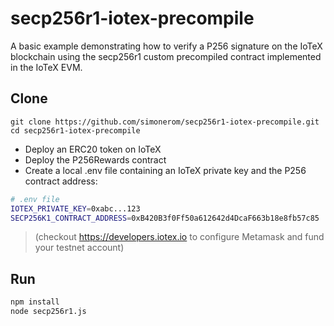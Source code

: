 # secp256r1-iotex-precompile

A basic example demonstrating how to verify a P256 signature on the IoTeX blockchain using the secp256r1 custom precompiled contract implemented in the IoTeX EVM.

## Clone
```shell
git clone https://github.com/simonerom/secp256r1-iotex-precompile.git
cd secp256r1-iotex-precompile
```

- Deploy an ERC20 token on IoTeX 
- Deploy the P256Rewards contract
- Create a local .env file containing an IoTeX private key and the P256 contract address:
```sh
# .env file
IOTEX_PRIVATE_KEY=0xabc...123
SECP256K1_CONTRACT_ADDRESS=0xB420B3f0Ff50a612642d4DcaF663b18e8fb57c85
```
> (checkout https://developers.iotex.io to configure Metamask and fund your testnet account)
## Run
```sh
npm install
node secp256r1.js
```
